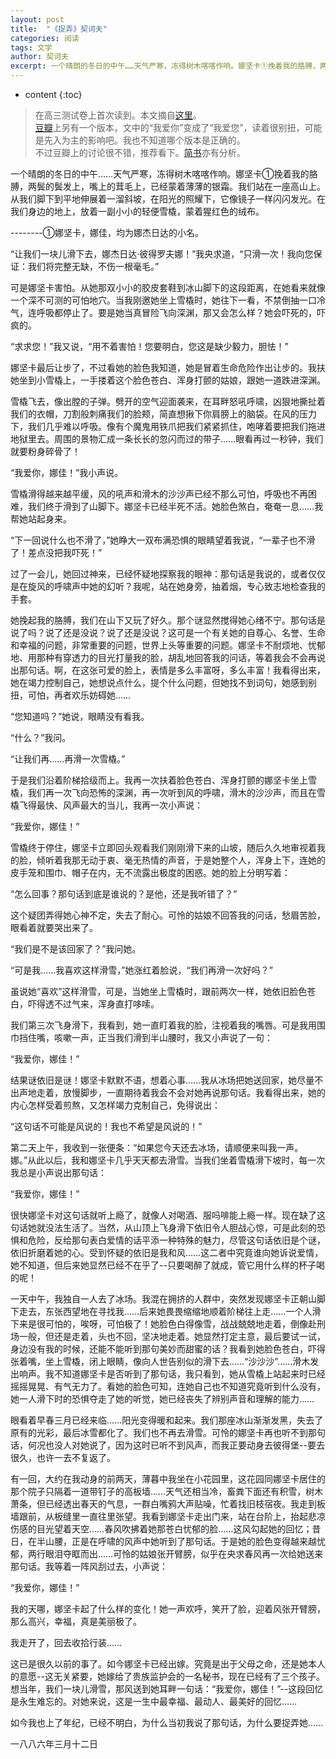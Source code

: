 ```yaml
---
layout: post
title:  "《捉弄》契诃夫"
categories: 阅读
tags: 文学
author: 契诃夫
excerpt: 一个晴朗的冬日的中午……天气严寒，冻得树木喀喀作响。娜坚卡①挽着我的胳膊，两鬓的鬓发上，嘴上的茸毛上，已经蒙着薄薄的银霜。我们站在一座高山上。从我们脚下到平地伸展着一溜斜坡，在阳光的照耀下，它像镜子一样闪闪发光。在我们身边的地上，放着一副小小的轻便雪橇，蒙着猩红色的绒布。
---
```


* content
{:toc}

> 在高三测试卷上首次读到。本文摘自[这里](http://www.readers365.com/shijiezuojia/qiekefu/qkfz/048.htm)。  
[豆瓣](https://www.douban.com/note/204783631/)上另有一个版本，文中的“我爱你”变成了“我爱您”，读着很别扭，可能是先入为主的影响吧。我也不知道哪个版本是正确的。  
不过豆瓣上的讨论很不错，推荐看下。[简书](https://www.jianshu.com/p/ac622c0ebaf1)亦有分析。

一个晴朗的冬日的中午……天气严寒，冻得树木喀喀作响。娜坚卡①挽着我的胳膊，两鬓的鬓发上，嘴上的茸毛上，已经蒙着薄薄的银霜。我们站在一座高山上。从我们脚下到平地伸展着一溜斜坡，在阳光的照耀下，它像镜子一样闪闪发光。在我们身边的地上，放着一副小小的轻便雪橇，蒙着猩红色的绒布。

--------①娜坚卡，娜佳，均为娜杰日达的小名。

“让我们一块儿滑下去，娜杰日达·彼得罗夫娜！”我央求道，“只滑一次！我向您保证：我们将完整无缺，不伤一根毫毛。”

可是娜坚卡害怕。从她那双小小的胶皮套鞋到冰山脚下的这段距离，在她看来就像一个深不可测的可怕地穴。当我刚邀她坐上雪橇时，她往下一看，不禁倒抽一口冷气，连呼吸都停止了。要是她当真冒险飞向深渊，那又会怎么样？她会吓死的，吓疯的。

“求求您！”我又说，“用不着害怕！您要明白，您这是缺少毅力，胆怯！”

娜坚卡最后让步了，不过看她的脸色我知道，她是冒着生命危险作出让步的。我扶她坐到小雪橇上，一手搂着这个脸色苍白、浑身打颤的姑娘，跟她一道跌进深渊。

雪橇飞去，像出膛的子弹。劈开的空气迎面袭来，在耳畔怒吼呼啸，凶狠地撕扯着我们的衣帽，刀割般刺痛我们的脸颊，简直想揪下你肩膀上的脑袋。在风的压力下，我们几乎难以呼吸。像有个魔鬼用铁爪把我们紧紧抓住，咆哮着要把我们拖进地狱里去。周围的景物汇成一条长长的忽闪而过的带子……眼看再过一秒钟，我们就要粉身碎骨了！

“我爱你，娜佳！”我小声说。

雪橇滑得越来越平缓，风的吼声和滑木的沙沙声已经不那么可怕，呼吸也不再困难，我们终于滑到了山脚下。娜坚卡已经半死不活。她脸色煞白，奄奄一息……我帮她站起身来。

“下一回说什么也不滑了，”她睁大一双布满恐惧的眼睛望着我说，“一辈子也不滑了！差点没把我吓死！”

过了一会儿，她回过神来，已经怀疑地探察我的眼神：那句话是我说的，或者仅仅是在旋风的呼啸声中她的幻听？我呢，站在她身旁，抽着烟，专心致志地检查我的手套。

她挽起我的胳膊，我们在山下又玩了好久。那个谜显然搅得她心绪不宁。那句话是说了吗？说了还是没说？说了还是没说？这可是一个有关她的自尊心、名誉、生命和幸福的问题，非常重要的问题，世界上头等重要的问题。娜坚卡不耐烦地、忧郁地、用那种有穿透力的目光打量我的脸，胡乱地回答我的问话，等着我会不会再说出那句话。啊，在这张可爱的脸上，表情是多么丰富呀，多么丰富！我看得出来，她在竭力控制自己，她想说点什么，提个什么问题，但她找不到词句，她感到别扭，可怕，再者欢乐妨碍她……

“您知道吗？”她说，眼睛没有看我。

“什么？”我问。

“让我们再……再滑一次雪橇。”

于是我们沿着阶梯拾级而上。我再一次扶着脸色苍白、浑身打颤的娜坚卡坐上雪橇，我们再一次飞向恐怖的深渊，再一次听到风的呼啸，滑木的沙沙声，而且在雪橇飞得最快、风声最大的当儿，我再一次小声说：

“我爱你，娜佳！”

雪橇终于停住，娜坚卡立即回头观看我们刚刚滑下来的山坡，随后久久地审视着我的脸，倾听着我那无动于衷、毫无热情的声音，于是她整个人，浑身上下，连她的皮手笼和围巾、帽子在内，无不流露出极度的困惑。她的脸上分明写着：

“怎么回事？那句话到底是谁说的？是他，还是我听错了？”

这个疑团弄得她心神不定，失去了耐心。可怜的姑娘不回答我的问话，愁眉苦脸，眼看着就要哭出来了。

“我们是不是该回家了？”我问她。

“可是我……我喜欢这样滑雪，”她涨红着脸说，“我们再滑一次好吗？”

虽说她“喜欢”这样滑雪，可是，当她坐上雪橇时，跟前两次一样，她依旧脸色苍白，吓得透不过气来，浑身直打哆嗦。

我们第三次飞身滑下，我看到，她一直盯着我的脸，注视着我的嘴唇。可是我用围巾挡住嘴，咳嗽一声，正当我们滑到半山腰时，我又小声说了一句：

“我爱你，娜佳！”

结果谜依旧是谜！娜坚卡默默不语，想着心事……我从冰场把她送回家，她尽量不出声地走着，放慢脚步，一直期待着我会不会对她再说那句话。我看得出来，她的内心怎样受着煎熬，又怎样竭力克制自己，免得说出：

“这句话不可能是风说的！我也不希望是风说的！”

第二天上午，我收到一张便条：“如果您今天还去冰场，请顺便来叫我一声。娜。”从此以后，我和娜坚卡几乎天天都去滑雪。当我们坐着雪橇滑下坡时，每一次我总是小声说出那句话：

“我爱你，娜佳！”

很快娜坚卡对这句话就听上瘾了，就像人对喝酒、服吗啡能上瘾一样。现在缺了这句话她就没法生活了。当然，从山顶上飞身滑下依旧令人胆战心惊，可是此刻的恐惧和危险，反给那句表白爱情的话平添一种特殊的魅力，尽管这句话依旧是个谜，依旧折磨着她的心。受到怀疑的依旧是我和风……这二者中究竟谁向她诉说爱情，她不知道，但后来她显然已经不在乎了--只要喝醉了就成，管它用什么样的杯子喝的呢！

一天中午，我独自一人去了冰场。我混在拥挤的人群中，突然发现娜坚卡正朝山脚下走去，东张西望地在寻找我……后来她畏畏缩缩地顺着阶梯往上走……一个人滑下来是很可怕的，唉呀，可怕极了！她脸色白得像雪，战战兢兢地走着，倒像赴刑场一般，但还是走着，头也不回，坚决地走着。她显然打定主意，最后要试一试，身边没有我的时候，还能不能听到那句美妙而甜蜜的话？我看到她脸色苍白，吓得张着嘴，坐上雪橇，闭上眼睛，像向人世告别似的滑下去……“沙沙沙”……滑木发出响声。我不知道娜坚卡是否听到了那句话，我只看到，她从雪橇上站起来时已经摇摇晃晃、有气无力了。看她的脸色可知，连她自己也不知道究竟听到什么没有，她一人滑下时的恐惧夺走了她的听觉，她已经丧失了辨别声音和理解的能力……

眼看着早春三月已经来临……阳光变得暖和起来。我们那座冰山渐渐发黑，失去了原有的光彩，最后冰雪都化了。我们也不再去滑雪。可怜的娜坚卡再也听不到那句话，何况也没人对她说了，因为这时已听不到风声，而我正要动身去彼得堡--要去很久，也许一去不复返了。

有一回，大约在我动身的前两天，薄暮中我坐在小花园里，这花园同娜坚卡居住的那个院子只隔着一道带钉子的高板墙……天气还相当冷，畜粪下面还有积雪，树木萧条，但已经透出春天的气息，一群白嘴鸦大声贴噪，忙着找旧枝宿夜。我走到板墙跟前，从板缝里一直往里张望。我看到娜坚卡走出门来，站在台阶上，抬起悲凉伤感的目光望着天空……春风吹拂着她那苍白忧郁的脸……这风勾起她的回忆；昔日，在半山腰，正是在呼啸的风声中她听到了那句话。于是她的脸色变得越来越忧郁，两行眼泪夺眶而出……可怜的姑娘张开臂膀，似乎在央求春风再一次给她送来那句话。我等着一阵风刮过去，小声说：

“我爱你，娜佳！”

我的天哪，娜坚卡起了什么样的变化！她一声欢呼，笑开了脸，迎着风张开臂膀，那么高兴，幸福，真是美丽极了。

我走开了，回去收拾行装……

这已是很久以前的事了。如今娜坚卡已经出嫁。究竟是出于父母之命，还是她本人的意愿--这无关紧要，她嫁给了贵族监护会的一名秘书，现在已经有了三个孩子。想当年，我们一块儿滑雪，那风送到她耳畔一句话：“我爱你，娜佳！”--这段回忆是永生难忘的。对她来说，这是一生中最幸福、最动人、最美好的回忆……

如今我也上了年纪，已经不明白，为什么当初我说了那句话，为什么要捉弄她……

一八八六年三月十二日